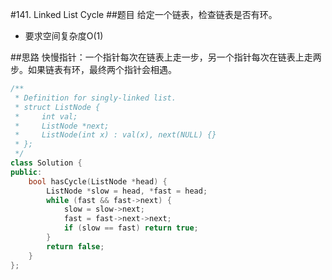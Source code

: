 #141. Linked List Cycle
##题目
给定一个链表，检查链表是否有环。
 - 要求空间复杂度O(1)

##思路
快慢指针：一个指针每次在链表上走一步，另一个指针每次在链表上走两步。如果链表有环，最终两个指针会相遇。

```C++
/**
 * Definition for singly-linked list.
 * struct ListNode {
 *     int val;
 *     ListNode *next;
 *     ListNode(int x) : val(x), next(NULL) {}
 * };
 */
class Solution {
public:
    bool hasCycle(ListNode *head) {
        ListNode *slow = head, *fast = head;
        while (fast && fast->next) {
            slow = slow->next;
            fast = fast->next->next;
            if (slow == fast) return true;
        }
        return false;
    }
};
```
